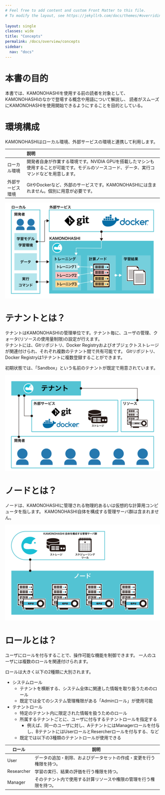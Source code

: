 ```yaml
---
# Feel free to add content and custom Front Matter to this file.
# To modify the layout, see https://jekyllrb.com/docs/themes/#overriding-theme-defaults

layout: single
classes: wide
title: "Concepts"
permalink: /docs/overview/concepts
sidebar:
  nav: "docs"
---
```


# 本書の目的
本書では、KAMONOHASHIを使用する前の読者を対象として、KAMONOHASHIのなかで登場する概念や用語について解説し、
読者がスムーズにKAMONOHASHIを使用開始できるようにすることを目的としている。

# 環境構成
KAMONOHASHIはローカル環境、外部サービスの環境と連携して利用します。

| |説明|
|:--|:--|
|ローカル環境|開発者自身が作業する環境です。NVIDIA GPUを搭載したマシンも使用することが可能です。モデルのソースコード、データ、実行コマンドなどを用意します。|
|外部サービス環境|GitやDockerなど、外部のサービスです。KAMONOHASHIには含まれません。個別に用意が必要です。|

![構成概念図](/assets/images/illust_userFlow.png)

# テナントとは？

テナントはKAMONOHASHIの管理単位です。テナント毎に、ユーザの管理、クォータ(リソースの使用量制限)の設定が行えます。<br>
テナントには、Gitリポジトリ、Docker Registryおよびオブジェクトストレージが関連付けられ、それぞれ複数のテナント間で共有可能です。
Gitリポジトリ、Docker Registryは1テナントに複数登録することができます。

初期状態では、「Sandbox」という名前のテナントが既定で用意されています。

![テナント概念(図3-1)](/assets/images/illust_tenant.png)

# ノードとは？

ノードは、KAMONOHASHIに管理される物理的あるいは仮想的な計算用コンピュータを指します。
KAMONOHASHI自体を構成する管理サーバ群は含まれません。


![ノード概念](/assets/images/node.png)



# ロールとは？
ユーザにロールを付与することで、操作可能な機能を制御できます。
一人のユーザには複数のロールを関連付けられます。

ロールは大きく以下の2種類に大別されます。

* システムロール
    * テナントを横断する、システム全体に関連した情報を取り扱うためのロール
    * 既定では全てのシステム管理権限がある「Adminロール」が使用可能
* テナントロール
    * 特定のテナント内に限定された情報を扱うためのロール
    * 所属するテナントごとに、ユーザに付与するテナントロールを指定する
        * 例えば、同一のユーザに対し、AテナントにはManagerロールを付与し、BテナントにはUserロールとResercherロールを付与する、など
    * 既定では以下の3種類のテナントロールが使用できる

|ロール  |説明  |
|---|---|
|User  |データの追加・削除、およびデータセットの作成・変更を行う権限を持つ。  |
|Researcher  |学習の実行、結果の評価を行う権限を持つ。  |
|Manager  |そのテナント内で使用する計算リソースや権限の管理を行う権限を持つ。  |

